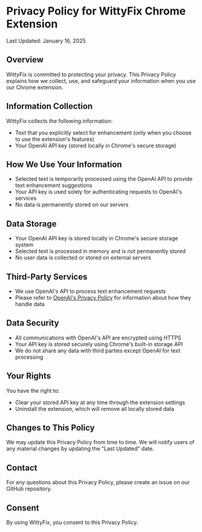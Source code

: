 # Privacy Policy for WittyFix Chrome Extension

Last Updated: January 16, 2025

## Overview
WittyFix is committed to protecting your privacy. This Privacy Policy explains how we collect, use, and safeguard your information when you use our Chrome extension.

## Information Collection
WittyFix collects the following information:
- Text that you explicitly select for enhancement (only when you choose to use the extension's features)
- Your OpenAI API key (stored locally in Chrome's secure storage)

## How We Use Your Information
- Selected text is temporarily processed using the OpenAI API to provide text enhancement suggestions
- Your API key is used solely for authenticating requests to OpenAI's services
- No data is permanently stored on our servers

## Data Storage
- Your OpenAI API key is stored locally in Chrome's secure storage system
- Selected text is processed in memory and is not permanently stored
- No user data is collected or stored on external servers

## Third-Party Services
- We use OpenAI's API to process text enhancement requests
- Please refer to [OpenAI's Privacy Policy](https://openai.com/privacy/) for information about how they handle data

## Data Security
- All communications with OpenAI's API are encrypted using HTTPS
- Your API key is stored securely using Chrome's built-in storage API
- We do not share any data with third parties except OpenAI for text processing

## Your Rights
You have the right to:
- Clear your stored API key at any time through the extension settings
- Uninstall the extension, which will remove all locally stored data

## Changes to This Policy
We may update this Privacy Policy from time to time. We will notify users of any material changes by updating the "Last Updated" date.

## Contact
For any questions about this Privacy Policy, please create an issue on our GitHub repository.

## Consent
By using WittyFix, you consent to this Privacy Policy.
